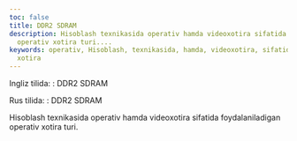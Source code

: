 ```yaml
---
toc: false
title: DDR2 SDRAM
description: Hisoblash texnikasida operativ hamda videoxotira sifatida foydalaniladigan
  operativ xotira turi....
keywords: operativ, Hisoblash, texnikasida, hamda, videoxotira, sifatida, foydalaniladigan,
  xotira
---
```


Ingliz tilida:
:   DDR2 SDRAM

Rus tilida:
:   DDR2 SDRAM

Hisoblash texnikasida operativ hamda videoxotira sifatida foydalaniladigan operativ xotira turi.